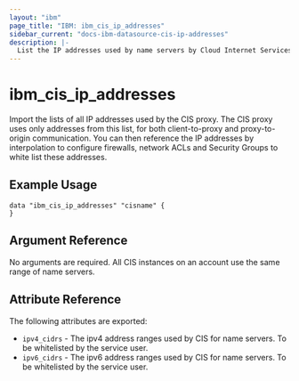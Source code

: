```yaml
---
layout: "ibm"
page_title: "IBM: ibm_cis_ip_addresses"
sidebar_current: "docs-ibm-datasource-cis-ip-addresses"
description: |-
  List the IP addresses used by name servers by Cloud Internet Services. Required for setting whitelist addresses for internet facing application ports.
---
```


# ibm\_cis_ip_addresses

Import the lists of all IP addresses used by the CIS proxy. The CIS proxy uses only addresses from this list, for both client-to-proxy and proxy-to-origin communication. You can then reference the IP addresses by interpolation to configure firewalls, network ACLs and Security Groups to white list these addresses. 

## Example Usage

```hcl
data "ibm_cis_ip_addresses" "cisname" {
}
```


## Argument Reference

No arguments are required. All CIS instances on an account use the same range of name servers. 

## Attribute Reference

The following attributes are exported:

* `ipv4_cidrs` - The ipv4 address ranges used by CIS for name servers. To be whitelisted by the service user. 
* `ipv6_cidrs` - The ipv6 address ranges used by CIS for name servers. To be whitelisted by the service user. 
